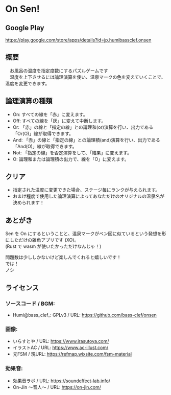 

# On Sen!


## Google Play
https://play.google.com/store/apps/details?id=jp.humibassclef.onsen

## 概要
　お風呂の温度を指定度数にするパズルゲームです  
　温度を上下させるには論理演算を使い、温泉マークの色を変えていくことで、温度を変更できます。  

## 論理演算の種類
- On: すべての線を「赤」に変えます。  
- Off: すべての線を「灰」に変えて中断します。  
- Or: 「赤」の線と「指定の線」との論理和(or)演算を行い、出力である「Or(O)」線が取得できます。  
- And: 「赤」の線と「指定の線」との論理積(and)演算を行い、出力である「And(O)」線が取得できます。  
- Not: 「指定の線」を否定演算をして、「結果」に変えます。  
- O: 論理和または論理積の出力で、線を「O」に変えます。  

## クリア
- 指定された温度に変更できた場合、ステージ毎にランクが与えられます。
- おまけ程度で使用した論理演算によってあなただけのオリジナルの温泉名が決められます！

## あとがき
Sen を On にするということと、温泉マークがベン図に似ているという発想を形にしただけの雑魚アプリです (XO)。  
(Rust で wasm が使いたかっただけなんじゃ！)  

問題数は少ししかないけど楽しんでくれると嬉しいです！  
では！  
ノシ  


## ライセンス
### ソースコード / BGM:  
- Humi@bass_clef_: GPLv3 / URL: https://github.com/bass-clef/onsen
### 画像:   
- いらすとや / URL: https://www.irasutoya.com/  
- イラストAC / URL: https://www.ac-illust.com/  
- 元FSM / 現URL: https://refmap.wixsite.com/fsm-material  
### 効果音:   
- 効果音ラボ / URL: https://soundeffect-lab.info/  
- On-Jin ～音人～ / URL: https://on-jin.com/  

